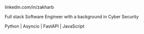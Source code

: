 linkedin.com/in/zakharb

Full stack Software Engineer with a background in Cyber Security

Python | Asyncio | FastAPI | JavaScript
